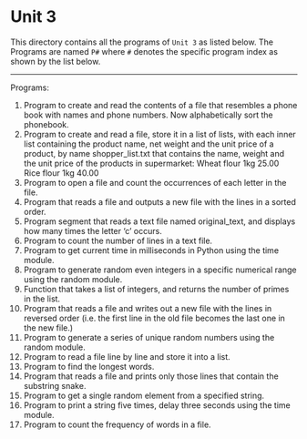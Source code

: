 # Unit 3

This directory contains all the programs of `Unit 3` as listed below. The Programs are named `P#` where `#` denotes the specific program index as shown by the list below.
___

Programs:
1. Program to create and read the contents of a file that resembles a phone book with names and phone numbers. Now alphabetically sort the phonebook.
1. Program to create and read a file, store it in a list of lists, with each inner list containing the product name, net weight and the unit price of a product, by name shopper_list.txt that contains the name, weight and the unit price of the products in supermarket:
Wheat flour 1kg 25.00
Rice flour 1kg 40.00
1. Program to open a file and count the occurrences of each letter in the file.
1. Program that reads a file and outputs a new file with the lines in a sorted order.
1. Program segment that reads a text file named original_text, and displays how many times the letter ‘c’ occurs.
1. Program to count the number of lines in a text file.
1. Program to get current time in milliseconds in Python using the time module.
1. Program to generate random even integers in a specific numerical range using the random module.
1. Function that takes a list of integers, and returns the number of primes in the list.
1. Program that reads a file and writes out a new file with the lines in reversed order (i.e. the first line in the old file becomes the last one in the new file.)
1. Program to generate a series of unique random numbers using the random module.
1. Program to read a file line by line and store it into a list.
1. Program to find the longest words.
1. Program that reads a file and prints only those lines that contain the substring snake.
1. Program to get a single random element from a specified string.
1. Program to print a string five times, delay three seconds using the time module.
1. Program to count the frequency of words in a file.
